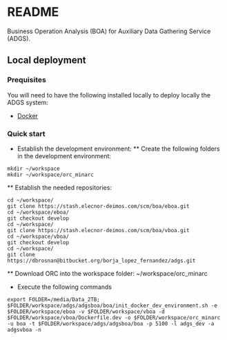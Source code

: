 # README #

Business Operation Analysis (BOA) for Auxiliary Data Gathering Service (ADGS).

## Local deployment

### Prequisites

You will need to have the following installed locally to deploy locally the ADGS system:

- [Docker](https://docs.docker.com/install/)

### Quick start

* Establish the development environment:
** Create the following folders in the development environment:
```
mkdir ~/workspace
mkdir ~/workspace/orc_minarc
```
** Establish the needed repositories:
```
cd ~/workspace/
git clone https://stash.elecnor-deimos.com/scm/boa/eboa.git
cd ~/workspace/eboa/
git checkout develop
cd ~/workspace/
git clone https://stash.elecnor-deimos.com/scm/boa/vboa.git
cd ~/workspace/vboa/
git checkout develop
cd ~/workspace/
git clone https://dbrosnan@bitbucket.org/borja_lopez_fernandez/adgs.git
```
** Download ORC into the workspace folder: ~/workspace/orc_minarc

* Execute the following commands
```
export FOLDER=/media/Data_2TB; $FOLDER/workspace/adgs/adgsboa/boa/init_docker_dev_environment.sh -e $FOLDER/workspace/eboa -v $FOLDER/workspace/vboa -d $FOLDER/workspace/vboa/Dockerfile.dev -o $FOLDER/workspace/orc_minarc -u boa -t $FOLDER/workspace/adgs/adgsboa/boa -p 5100 -l adgs_dev -a adgsvboa -n
```